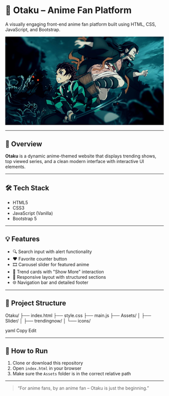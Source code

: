 # 🌸 Otaku – Anime Fan Platform

A visually engaging front-end anime fan platform built using HTML, CSS, JavaScript, and Bootstrap.

![Screenshot](Assets/Slider/bd-item-1.jpg)

---

## 🎯 Overview

**Otaku** is a dynamic anime-themed website that displays trending shows, top viewed series, and a clean modern interface with interactive UI elements.


---

## 🛠️ Tech Stack

- HTML5
- CSS3
- JavaScript (Vanilla)
- Bootstrap 5

---

## 💡 Features

- 🔍 Search input with alert functionality  
- ❤️ Favorite counter button  
- 🎞️ Carousel slider for featured anime  
- 📂 Trend cards with "Show More" interaction  
- 📱 Responsive layout with structured sections  
- 🌐 Navigation bar and detailed footer

---

## 📁 Project Structure

Otaku/
├── index.html
├── style.css
├── main.js
├── Assets/
│ ├── Slider/
│ ├── trendingnow/
│ └── icons/

yaml
Copy
Edit

---

## 📌 How to Run

1. Clone or download this repository
2. Open `index.html` in your browser
3. Make sure the `Assets` folder is in the correct relative path


---

> “For anime fans, by an anime fan – Otaku is just the beginning.”
